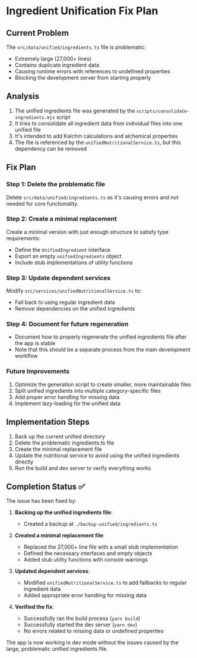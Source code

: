 # Ingredient Unification Fix Plan

## Current Problem

The `src/data/unified/ingredients.ts` file is problematic:

- Extremely large (27,000+ lines)
- Contains duplicate ingredient data
- Causing runtime errors with references to undefined properties
- Blocking the development server from starting properly

## Analysis

1. The unified ingredients file was generated by the
   `scripts/consolidate-ingredients.mjs` script
2. It tries to consolidate all ingredient data from individual files into one
   unified file
3. It's intended to add Kalchm calculations and alchemical properties
4. The file is referenced by the `unifiedNutritionalService.ts`, but this
   dependency can be removed

## Fix Plan

### Step 1: Delete the problematic file

Delete `src/data/unified/ingredients.ts` as it's causing errors and not needed
for core functionality.

### Step 2: Create a minimal replacement

Create a minimal version with just enough structure to satisfy type
requirements:

- Define the `UnifiedIngredient` interface
- Export an empty `unifiedIngredients` object
- Include stub implementations of utility functions

### Step 3: Update dependent services

Modify `src/services/unifiedNutritionalService.ts` to:

- Fall back to using regular ingredient data
- Remove dependencies on the unified ingredients

### Step 4: Document for future regeneration

- Document how to properly regenerate the unified ingredients file after the app
  is stable
- Note that this should be a separate process from the main development workflow

### Future Improvements

1. Optimize the generation script to create smaller, more maintainable files
2. Split unified ingredients into multiple category-specific files
3. Add proper error handling for missing data
4. Implement lazy-loading for the unified data

## Implementation Steps

1. Back up the current unified directory
2. Delete the problematic ingredients.ts file
3. Create the minimal replacement file
4. Update the nutritional service to avoid using the unified ingredients
   directly
5. Run the build and dev server to verify everything works

## Completion Status ✅

The issue has been fixed by:

1. **Backing up the unified ingredients file**:
   - Created a backup at `./backup-unified/ingredients.ts`

2. **Created a minimal replacement file**:
   - Replaced the 27,000+ line file with a small stub implementation
   - Defined the necessary interfaces and empty objects
   - Added stub utility functions with console warnings

3. **Updated dependent services**:
   - Modified `unifiedNutritionalService.ts` to add fallbacks to regular
     ingredient data
   - Added appropriate error handling for missing data

4. **Verified the fix**:
   - Successfully ran the build process (`yarn build`)
   - Successfully started the dev server (`yarn dev`)
   - No errors related to missing data or undefined properties

The app is now working in dev mode without the issues caused by the large,
problematic unified ingredients file.
